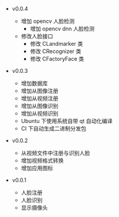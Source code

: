 - v0.0.4
  + 增加 opencv 人脸检测
    - 增加 opencv dnn 人脸检测
  + 修改人脸接口
    - 修改 CLandmarker 类
    - 修改 CRecognizer 类
    - 修改 CFactoryFace 类

- v0.0.3
  + 增加数据库
  + 增加从图像注册
  + 增加从视频注册
  + 增加从图像识别
  + 增加从视频识别
  + Ubuntu 下使用系统自带 qt 自动化编译
  + CI 下自动生成二进制分发包

- v0.0.2
  + 从视频文件中注册与识别人脸
  + 增加视频格式转换
  + 增加应用图标

- v0.0.1
  + 人脸注册
  + 人脸识别
  + 显示摄像头

